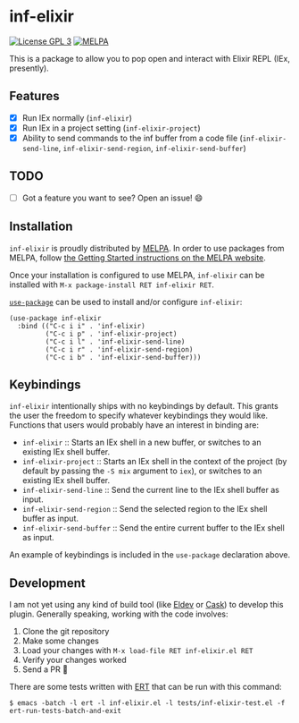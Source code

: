 # inf-elixir
[![License GPL 3][badge-license]](http://www.gnu.org/licenses/gpl-3.0.txt)
[![MELPA](https://melpa.org/packages/inf-elixir-badge.svg)](https://melpa.org/#/inf-elixir)

This is a package to allow you to pop open and interact with Elixir REPL (IEx, presently).

## Features
- [x] Run IEx normally (`inf-elixir`)
- [x] Run IEx in a project setting (`inf-elixir-project`)
- [x] Ability to send commands to the inf buffer from a code file (`inf-elixir-send-line`, `inf-elixir-send-region`, `inf-elixir-send-buffer`)

## TODO
- [ ] Got a feature you want to see? Open an issue! :smile:

## Installation

`inf-elixir` is proudly distributed by [MELPA](https://melpa.org/). In order to use packages from MELPA, follow [the Getting Started instructions on the MELPA website](https://melpa.org/#/getting-started).

Once your installation is configured to use MELPA, `inf-elixir` can be installed with `M-x package-install RET inf-elixir RET`.

[`use-package`](https://github.com/jwiegley/use-package) can be used to install and/or configure `inf-elixir`:

``` elisp
(use-package inf-elixir
  :bind (("C-c i i" . 'inf-elixir)
         ("C-c i p" . 'inf-elixir-project)
         ("C-c i l" . 'inf-elixir-send-line)
         ("C-c i r" . 'inf-elixir-send-region)
         ("C-c i b" . 'inf-elixir-send-buffer)))
```

## Keybindings

`inf-elixir` intentionally ships with no keybindings by default. This grants the user the freedom to specify whatever keybindings they would like. Functions that users would probably have an interest in binding are:
- `inf-elixir` :: Starts an IEx shell in a new buffer, or switches to an existing IEx shell buffer.
- `inf-elixir-project` :: Starts an IEx shell in the context of the project (by default by passing the `-S mix` argument to `iex`), or switches to an existing IEx shell buffer.
- `inf-elixir-send-line` :: Send the current line to the IEx shell buffer as input.
- `inf-elixir-send-region` :: Send the selected region to the IEx shell buffer as input.
- `inf-elixir-send-buffer` :: Send the entire current buffer to the IEx shell as input.

An example of keybindings is included in the `use-package` declaration above.

[badge-license]: https://img.shields.io/badge/license-GPL_3-green.svg

## Development

I am not yet using any kind of build tool (like [Eldev](https://github.com/doublep/eldev) or [Cask](https://github.com/cask/cask)) to develop this plugin. Generally speaking, working with the code involves:
1. Clone the git repository
2. Make some changes
3. Load your changes with `M-x load-file RET inf-elixir.el RET`
4. Verify your changes worked
5. Send a PR :pray:

There are some tests written with [ERT](https://www.gnu.org/software/emacs/manual/html_node/ert/index.html) that can be run with this command:

```
$ emacs -batch -l ert -l inf-elixir.el -l tests/inf-elixir-test.el -f ert-run-tests-batch-and-exit
```
